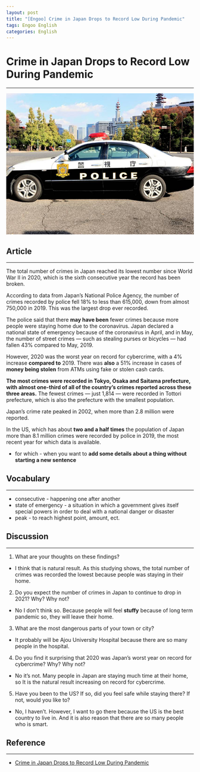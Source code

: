 ```yaml
---
layout: post
title: "[Engoo] Crime in Japan Drops to Record Low During Pandemic"
tags: Engoo English 
categories: English 
---
```


# Crime in Japan Drops to Record Low During Pandemic
* * *
![engoo04](/images/engoo04.png)

## Article
* * *
The total number of crimes in Japan reached its lowest number since World War II in 2020, which is the sixth consecutive year the record has been broken.  

According to data from Japan’s National Police Agency, the number of crimes recorded by police fell 18% to less than 615,000, down from almost 750,000 in 2019. This was the largest drop ever recorded.  

The police said that there **may have been** fewer crimes because more people were staying home due to the coronavirus. Japan declared a national state of emergency because of the coronavirus in April, and in May, the number of street crimes — such as stealing purses or bicycles — had fallen 43% compared to May, 2019.  

However, 2020 was the worst year on record for cybercrime, with a 4% increase **compared to** 2019. There was **also** a 51% increase in cases of **money being stolen** from ATMs using fake or stolen cash cards.  

**The most crimes were recorded in Tokyo, Osaka and Saitama prefecture, with almost one-third of all of the country’s crimes reported across these three areas.** The fewest crimes — just 1,814 — were recorded in Tottori prefecture, which is also the prefecture with the smallest population.  

Japan’s crime rate peaked in 2002, when more than 2.8 million were reported.  

In the US, which has about **two and a half times** the population of Japan more than 8.1 million crimes were recorded by police in 2019, the most recent year for which data is available.

- for which - when you want to **add some details about a thing without starting a new sentence**

## Vocabulary
* * *
- consecutive - happening one after another
- state of emergency - a situation in which a government gives itself special powers in order to deal with a national danger or disaster
- peak - to reach highest point, amount, ect.

## Discussion
* * *
1. What are your thoughts on these findings? 
- I think that is natural result. As this studying shows, the total number of crimes was recorded the lowest because people was staying in their home.
2. Do you expect the number of crimes in Japan to continue to drop in 2021? Why? Why not?
- No I don’t think so. Because people will feel **stuffy** because of long term pandemic so, they will leave their home.
3. What are the most dangerous parts of your town or city?
- It probably will be Ajou University Hospital because there are so many people in the hospital.
4. Do you find it surprising that 2020 was Japan’s worst year on record for cybercrime? Why? Why not?
- No it’s not. Many people in Japan are staying much time at their home, so It is the natural result increasing on record for cybercrime.
5. Have you been to the US? If so, did you feel safe while staying there? If not, would you like to?
- No, I haven’t. However, I want to go there because the US is the best country to live in. And it is also reason that there are so many people who is smart.

## Reference
* * *
- <a href="https://engoo.com/app/daily-news/article/crime-in-japan-drops-to-record-low-during-pandemic/P5rG3nW5EeuNtOMAOpR-9g">Crime in Japan Drops to Record Low During Pandemic</a>

